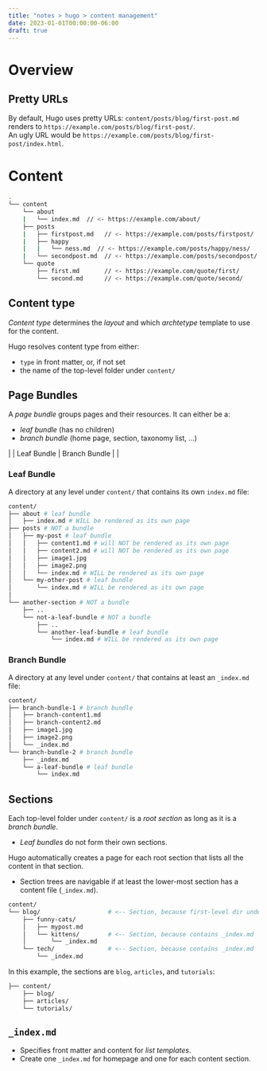 ```yaml
---
title: "notes > hugo > content management"
date: 2023-01-01T00:00:00-06:00
draft: true
---
```


<style>
    r { color: red }
    o { color: orange }
    g { color: green }
</style>

# Overview
## Pretty URLs
By default, Hugo uses pretty URLs: `content/posts/blog/first-post.md` renders to `https://example.com/posts/blog/first-post/`.  
An ugly URL would be `https://example.com/posts/blog/first-post/index.html`.

# Content
```bash
.
└── content
    └── about
    |   └── index.md  // <- https://example.com/about/
    ├── posts
    |   ├── firstpost.md   // <- https://example.com/posts/firstpost/
    |   ├── happy
    |   |   └── ness.md  // <- https://example.com/posts/happy/ness/
    |   └── secondpost.md  // <- https://example.com/posts/secondpost/
    └── quote
        ├── first.md       // <- https://example.com/quote/first/
        └── second.md      // <- https://example.com/quote/second/
```
## Content type
*Content type* determines the *layout* and which *archtetype* template to use for the content.  

Hugo resolves content type from either:
- `type` in front matter, or, if not set
- the name of the top-level folder under `content/`

## Page Bundles
A *page bundle* groups pages and their resources.  It can either be a:
- *leaf bundle* (has no children)
- *branch bundle* (home page, section, taxonomy list, ...)

| | Leaf Bundle | Branch Bundle |
| 
### Leaf Bundle 
A directory at any level under `content/` that contains its own `index.md` file:
```bash
content/
├── about # leaf bundle
│   ├── index.md # WILL be rendered as its own page
├── posts # NOT a bundle
│   ├── my-post # leaf bundle
│   │   ├── content1.md # will NOT be rendered as its own page
│   │   ├── content2.md # will NOT be rendered as its own page
│   │   ├── image1.jpg
│   │   ├── image2.png
│   │   └── index.md # WILL be rendered as its own page
│   └── my-other-post # leaf bundle
│       └── index.md # WILL be rendered as its own page
│
└── another-section # NOT a bundle
    ├── ..
    └── not-a-leaf-bundle # NOT a bundle
        ├── ..
        └── another-leaf-bundle # leaf bundle
            └── index.md # WILL be rendered as its own page
```

### Branch Bundle
A directory at any level under `content/` that contains at least an `_index.md` file:
```bash
content/
├── branch-bundle-1 # branch bundle
│   ├── branch-content1.md
│   ├── branch-content2.md
│   ├── image1.jpg
│   ├── image2.png
│   └── _index.md
└── branch-bundle-2 # branch bundle
    ├── _index.md
    └── a-leaf-bundle # leaf bundle
        └── index.md
```

## Sections
Each top-level folder under `content/` is a *root section* as long as it is a *branch bundle*.
- *Leaf bundles* do not form their own sections.

Hugo automatically creates a page for each root section that lists all the content in that section.
- Section trees are navigable if at least the lower-most section has a content file (`_index.md`).
```bash
content/
└── blog/                   # <-- Section, because first-level dir under content/
    ├── funny-cats/
    │   ├── mypost.md
    │   └── kittens/        # <-- Section, because contains _index.md
    │       └── _index.md
    └── tech/               # <-- Section, because contains _index.md
        └── _index.md
```

In this example, the sections are `blog`, `articles`, and `tutorials`:
```bash
├── content/
    ├── blog/
    ├── articles/
    └── tutorials/
```

## `_index.md`
- Specifies front matter and content for *list templates*.  
- Create one `_index.md` for homepage and one for each content section.

